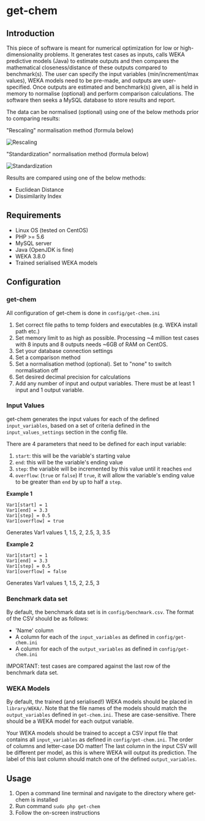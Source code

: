 # get-chem

## Introduction

This piece of software is meant for numerical optimization for low or high-dimensionality problems. It generates test cases as inputs, calls WEKA predictive models (Java) to estimate outputs and then compares the mathematical closeness/distance of these outputs compared to benchmark(s). The user can specify the input variables (min/increment/max values), WEKA models need to be pre-made, and outputs are user-specified. Once outputs are estimated and benchmark(s) given, all is held in memory to normalise (optional) and perform comparison calculations. The software then seeks a MySQL database to store results and report.


The data can be normalised (optional) using one of the below methods prior to comparing results:

"Rescaling" normalisation method (formula below)

![Rescaling](https://wikimedia.org/api/rest_v1/media/math/render/svg/358923abc154221bb5022fc329061f6fc4dcc69f)

"Standardization" normalisation method (formula below)

![Standardization](https://wikimedia.org/api/rest_v1/media/math/render/svg/b0aa2e7d203db1526c577192f2d9102b718eafd5)


Results are compared using one of the below methods:

- Euclidean Distance
- Dissimilarity Index


## Requirements

- Linux OS (tested on CentOS)
- PHP >= 5.6
- MySQL server
- Java (OpenJDK is fine)
- WEKA 3.8.0
- Trained serialised WEKA models

## Configuration

### get-chem

All configuration of get-chem is done in `config/get-chem.ini`

1. Set correct file paths to temp folders and executables (e.g. WEKA install path etc.)
2. Set memory limit to as high as possible. Processing ~4 million test cases with 8 inputs and 8 outputs needs ~6GB of RAM on CentOS.
3. Set your database connection settings
4. Set a comparison method
5. Set a normalisation method (optional). Set to "none" to switch normalisation off
6. Set desired decimal precision for calculations
7. Add any number of input and output variables. There must be at least 1 input and 1 output variable.

### Input Values

get-chem generates the input values for each of the defined `input_variables`, based on a set of criteria defined in the `input_values_settings` section in the config file.

There are 4 parameters that need to be defined for each input variable:

1. `start`: this will be the variable's starting value
2. `end`: this will be the variable's ending value
3. `step`: the variable will be incremented by this value until it reaches `end`
4. `overflow`: (`true` or `false`) If `true`, it will allow the variable's ending value to be greater than `end` by up to half a `step`.

**Example 1**
```
Var1[start] = 1
Var1[end] = 3.3
Var1[step] = 0.5
Var1[overflow] = true
```
Generates Var1 values 1, 1.5, 2, 2.5, 3, 3.5

**Example 2**
```
Var1[start] = 1
Var1[end] = 3.3
Var1[step] = 0.5
Var1[overflow] = false
```
Generates Var1 values 1, 1.5, 2, 2.5, 3

### Benchmark data set

By default, the benchmark data set is in `config/benchmark.csv`. The format of the CSV should be as follows:
- 'Name' column
- A column for each of the `input_variables` as defined in `config/get-chem.ini`
- A column for each of the `output_variables` as defined in `config/get-chem.ini`

IMPORTANT: test cases are compared against the last row of the benchmark data set.

### WEKA Models

By default, the trained (and serialised!) WEKA models should be placed in `library/WEKA/`. Note that the file names of the models should match the `output_variables` defined in `get-chem.ini`. These are case-sensitive. There should be a WEKA model for each output variable.

Your WEKA models should be trained to accept a CSV input file that contains all `input_variables` as defined in `config/get-chem.ini`. The order of columns and letter-case DO matter! The last column in the input CSV will be different per model, as this is where WEKA will output its prediction. The label of this last column should match one of the defined `output_variables`.

## Usage

1. Open a command line terminal and navigate to the directory where get-chem is installed
2. Run command `sudo php get-chem`
3. Follow the on-screen instructions
